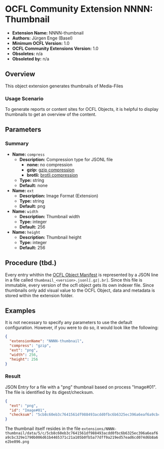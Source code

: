 # OCFL Community Extension NNNN: Thumbnail

* **Extension Name:** NNNN-thumbnail
* **Authors:** Jürgen Enge (Basel)
* **Minimum OCFL Version:** 1.0
* **OCFL Community Extensions Version:** 1.0
* **Obsoletes:** n/a
* **Obsoleted by:** n/a

## Overview

This object extension generates thumbnails of Media-Files

### Usage Scenario

To generate reports or content sites for OCFL Objects, it is helpful to display thumbnails to get an overview of 
the content.  

## Parameters

### Summary

* **Name:** `compress`
    * **Description:** Compression type for JSONL file
        * **none:** no compression
        * **gzip:** [gzip compression](https://en.wikipedia.org/wiki/Gzip)
        * **brotli:** [brotli compression](https://en.wikipedia.org/wiki/Brotli)
    * **Type:** string
    * **Default:** none
* **Name:** `ext`
    * **Description:** Image Format (Extension)
    * **Type:** string
    * **Default:** png
* **Name:** `width`
    * **Description:** Thumbnail width
    * **Type:** integer
    * **Default:** 256
* **Name:** `height`
    * **Description:** Thumbnail height
    * **Type:** integer
    * **Default:** 256


## Procedure (tbd.)

Every entry whithin the [OCFL Object Manifest](https://ocfl.io/1.1/spec/#manifest)
is represented by a JSON line in a file called  `thumbnail_<version>.jsonl[.gz|.br]`.
Since this file is immutable, every version of the ocfl object gets its own indexer file.
Since thumbnails only add visual value to the OCFL Object, data and metadata is stored within the extension folder.

## Examples

It is not necessary to specify any parameters to use the default configuration.
However, if you were to do so, it would look like the following:

```json
{
  "extensionName": "NNNN-thumbnail",
  "compress": "gzip",
  "ext": "png",
  "width": 256,
  "height": 256
}
```

### Result

JSON Entry for a file with a "png" thumbnail based on process "Image#01". The file is identified by its digest/checksum.
```json
{
  "ext": "png",
  "id": "Image#01",
  "checksum": "5cb8c60eb3c7641561df988493acdd0fbc6b6325ec396a6eaf6a9cbc329e1790b006d61b4465371c21a105b0fb5a77dff9a219ed57ead6cd074d6b8a6e2be896"
}
```
The thumbnail itself resides in the file `extensions/NNNN-thumbnail/data/5/c/5cb8c60eb3c7641561df988493acdd0fbc6b6325ec396a6eaf6a9cbc329e1790b006d61b4465371c21a105b0fb5a77dff9a219ed57ead6cd074d6b8a6e2be896.png`


